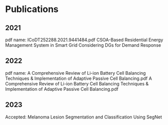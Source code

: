 # Publications
## 2021
pdf name: ICoDT252288.2021.9441484.pdf
CSOA-Based Residential Energy Management System in Smart Grid Considering DGs for Demand Response
## 2022
pdf name: A Comprehensive Review of Li-ion Battery Cell Balancing Techniques & Implementation of Adaptive Passive Cell Balancing.pdf
A Comprehensive Review of Li-ion Battery Cell Balancing Techniques & Implementation of Adaptive Passive Cell Balancing.pdf
## 2023
Accepted: Melanoma Lesion Segmentation and Classification Using SegNet
